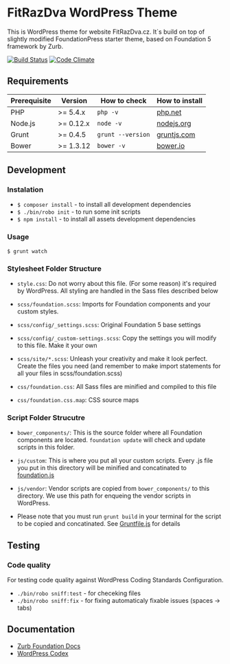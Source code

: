 # FitRazDva WordPress Theme

This is WordPress theme for website FitRazDva.cz. It`s build on top of slightly modified FoundationPress starter theme, based on Foundation 5 framework by Zurb.

[![Build Status](https://travis-ci.org/olefredrik/FoundationPress.svg?branch=master)](https://travis-ci.org/olefredrik/FoundationPress)
[![Code Climate](https://codeclimate.com/github/danielsitek/fitrazdva-theme/badges/gpa.svg)](https://codeclimate.com/github/danielsitek/fitrazdva-theme)

## Requirements

| Prerequisite       | Version | How to check        | How to install
| ------------------ | ------- | ------------ | ------------- |
| PHP       | >= 5.4.x | `php -v` | [php.net](http://php.net/manual/en/install.php) |
| Node.js  | >= 0.12.x | `node -v` | [nodejs.org](http://nodejs.org/) |
| Grunt     | >= 0.4.5 | `grunt --version` | [gruntjs.com](http://gruntjs.com/getting-started) |
| Bower    | >= 1.3.12 | `bower -v` | [bower.io](http://bower.io/#install-bower) |

## Development

### Instalation

* `$ composer install` - to install all development dependencies
* `$ ./bin/robo init` - to run some init scripts
* `$ npm install` - to install all assets development dependencies

### Usage

`$ grunt watch`

### Stylesheet Folder Structure

  * `style.css`: Do not worry about this file. (For some reason) it's required by WordPress. All styling are handled in the Sass files described below

  * `scss/foundation.scss`: Imports for Foundation components and your custom styles.
  * `scss/config/_settings.scss`: Original Foundation 5 base settings
  * `scss/config/_custom-settings.scss`: Copy the settings you will modify to this file. Make it your own
  * `scss/site/*.scss`: Unleash your creativity and make it look perfect. Create the files you need (and remember to make import statements for all your files in scss/foundation.scss)
  
  * `css/foundation.css`: All Sass files are minified and compiled to this file
  * `css/foundation.css.map`: CSS source maps

### Script Folder Strucutre
  
  * `bower_components/`: This is the source folder where all Foundation components are located. `foundation update` will check and update scripts in this folder.

  * `js/custom`: This is where you put all your custom scripts. Every .js file you put in this directory will be minified and concatinated to [foundation.js](https://github.com/olefredrik/FoundationPress/blob/master/js/foundation.js)

  * `js/vendor`: Vendor scripts are copied from `bower_components/` to this directory. We use this path for enqueing the vendor scripts in WordPress.

  * Please note that you must run `grunt build` in your terminal for the script to be copied and concatinated. See [Gruntfile.js](https://github.com/olefredrik/FoundationPress/blob/master/Gruntfile.js) for details

## Testing

### Code quality

For testing code quality against WordPress Coding Standards Configuration.

* `./bin/robo sniff:test` - for checeking files
* `./bin/robo sniff:fix` - for fixing automaticaly fixable issues (spaces -> tabs)

## Documentation

* [Zurb Foundation Docs](http://foundation.zurb.com/docs/)
* [WordPress Codex](http://codex.wordpress.org/)


